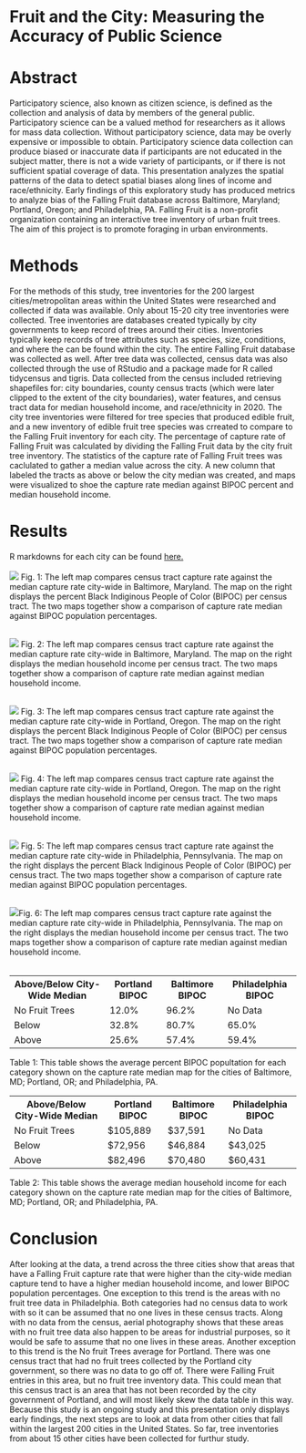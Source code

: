 # Fruit and the City: Measuring the Accuracy of Public Science

# Abstract
Participatory science, also known as citizen science, is defined as the collection and analysis of data by members of the general public. Participatory science can be a valued method for researchers as it allows for mass data collection. Without participatory science, data may be overly expensive or impossible to obtain. Participatory science data collection can produce biased or inaccurate data if participants are not educated in the subject matter, there is not a wide variety of participants, or if there is not sufficient spatial coverage of data. This presentation analyzes the spatial patterns of the data to detect spatial biases along lines of income and race/ethnicity. Early findings of this exploratory study has produced metrics to analyze bias of the Falling Fruit database across Baltimore, Maryland; Portland, Oregon; and Philadelphia, PA. Falling Fruit is a non-profit organization containing an interactive tree inventory of urban fruit trees. The aim of this project is to promote foraging in urban environments. 

# Methods
For the methods of this study, tree inventories for the 200 largest cities/metropolitan areas within the United States were researched and collected if data was available. Only about 15-20 city tree inventories were collected. Tree inventories are databases created typically by city governments to keep record of trees around their cities. Inventories typically keep records of tree attributes such as species, size, conditions, and where the can be found within the city. The entire Falling Fruit database was collected as well. After tree data was collected, census data was also collected through the use of RStudio and a package made for R called tidycensus and tigris. Data collected from the census included retrieving shapefiles for: city boundaries, county census tracts (which were later clipped to the extent of the city boundaries), water features, and census tract data for median household income, and race/ethnicity in 2020. The city tree inventories were filtered for tree species that produced edible fruit, and a new inventory of edible fruit tree species was crreated to compare to the Falling Fruit inventory for each city. The percentage of capture rate of Falling Fruit was calculated by dividing the Falling Fruit data by the city fruit tree inventory. The statistics of the capture rate of Falling Fruit trees was caclulated to gather a median value across the city. A new column that labeled the tracts as above or below the city median was created, and maps were visualized to shoe the capture rate median against BIPOC percent and median household income.

# Results
R markdowns for each city can be found [here.](scripts.md)
<br><br/>
<img src="Baltimore_Median.png?raw=true"/> Fig. 1: The left map compares census tract capture rate against the median capture rate city-wide in Baltimore, Maryland. The map on the right displays the percent Black Indiginous People of Color (BIPOC) per census tract. The two maps together show a comparison of capture rate median against BIPOC population percentages.
<br><br/>

<img src="Baltimore_mhhi.png?raw=true"/> Fig. 2: The left map compares census tract capture rate against the median capture rate city-wide in Baltimore, Maryland. The map on the right displays the median household income per census tract. The two maps together show a comparison of capture rate median against median household income.
<br><br/>

<img src="Portland_Median.png?raw=true"/> Fig. 3: The left map compares census tract capture rate against the median capture rate city-wide in Portland, Oregon. The map on the right displays the percent Black Indiginous People of Color (BIPOC) per census tract. The two maps together show a comparison of capture rate median against BIPOC population percentages.
<br><br/>

<img src="Portland_mhhi.png?raw=true"/> Fig. 4: The left map compares census tract capture rate against the median capture rate city-wide in Portland, Oregon. The map on the right displays the median household income per census tract. The two maps together show a comparison of capture rate median against median household income.
<br><br/>

<img src="Philly_Median.png?raw=true"/> Fig. 5: The left map compares census tract capture rate against the median capture rate city-wide in Philadelphia, Pennsylvania. The map on the right displays the percent Black Indiginous People of Color (BIPOC) per census tract. The two maps together show a comparison of capture rate median against BIPOC population percentages.
<br><br/>

<img src="philly_mhhi.png?raw=true"/>Fig. 6: The left map compares census tract capture rate against the median capture rate city-wide in Philadelphia, Pennsylvania. The map on the right displays the median household income per census tract. The two maps together show a comparison of capture rate median against median household income.
<br><br/>


<table>

<tr>

<th>Above/Below City-Wide Median</th>

<th>Portland BIPOC</th>

<th>Baltimore BIPOC</th>

<th>Philadelphia BIPOC</th>

</tr>

<tr>

<td>No Fruit Trees</td>

<td>12.0%</td>

<td>96.2%</td>

<td>No Data</td>

</tr>

<tr>

<td>Below</td>

<td>32.8%</td>

<td>80.7%</td>
  
<td>65.0%</td>

</tr>

<tr>

<td>Above</td>

<td>25.6%</td>

<td>57.4%</td>

<td>59.4%</td>

</tr>

</table>
Table 1: This table shows the average percent BIPOC popultation for each category shown on the capture rate median map for the cities of Baltimore, MD; Portland, OR; and Philadelphia, PA.

<table>

<tr>

<th>Above/Below City-Wide Median</th>

<th>Portland BIPOC</th>

<th>Baltimore BIPOC</th>

<th>Philadelphia BIPOC</th>

</tr>

<tr>

<td>No Fruit Trees</td>

<td>$105,889</td>

<td>$37,591</td>

<td>No Data</td>

</tr>

<tr>

<td>Below</td>

<td>$72,956</td>

<td>$46,884</td>

<td>$43,025</td>

</tr>

<tr>

<td>Above</td>

<td>$82,496</td>

<td>$70,480</td>

<td>$60,431</td>

</tr>

</table>
Table 2: This table shows the average median household income for each category shown on the capture rate median map for the cities of Baltimore, MD; Portland, OR; and Philadelphia, PA.

# Conclusion
After looking at the data, a trend across the three cities show that areas that have a Falling Fruit capture rate that were higher than the city-wide median capture tend to have a higher median household income, and lower BIPOC population percentages. One exception to this trend is the areas with no fruit tree data in Philadelphia. Both categories had no census data to work with so it can be assumed that no one lives in these census tracts. Along with no data from the census, aerial photography shows that these areas with no fruit tree data also happen to be areas for industrial purposes, so it would be safe to assume that no one lives in these areas. Another exception to this trend is the No fruit Trees average for Portland. There was one census tract that had no fruit trees collected by the Portland city government, so there was no data to go off of. There were Falling Fruit entries in this area, but no fruit tree inventory data. This could mean that this census tract is an area that has not been recorded by the city government of Portland, and will most likely skew the data table in this way. 
Because this study is an ongoing study and this presentation only displays early findings, the next steps are to look at data from other cities that fall within the largest 200 cities in the United States. So far, tree inventories from about 15 other cities have been collected for furthur study.

